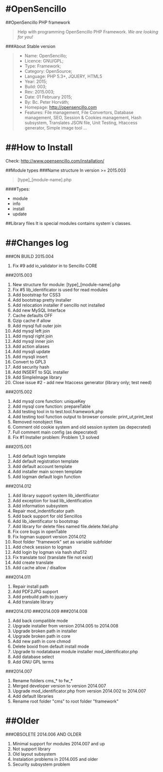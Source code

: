 #OpenSencillo
============

##OpenSencillo PHP framework

> Help with programming OpenSencillo PHP Framework. _We are looking for you!_

###About Stable version

> * Name: OpenSencillo;
> * Licence: GNU/GPL;
> * Type: Framework;
> * Category: OpenSource;
> * Language: PHP 5.3+, JQUERY, HTML5
> * Year: 2015;
> * Build: 003;
> * Rev: 2015.003;
> * Date: 01 February 2015;
> * By: Bc. Peter Horváth;
> * Homepage: http://opensencillo.com
> * Features: File management, File Convertors, Database management, SEO, Session & Cookies management, Hash subsystem, Translates JSON file, Unit Testing, Htaccess generator, Simple image tool ...

##How to Install
============
Check: http://www.opensencillo.com/installation/

##Module types
###Name structure
In version >= 2015.003
> [type]_[module-name].php

####Types:
* module
* info
* install
* update

##Library files
It is special modules contains system´s classes.

##Changes log
============

###ON BUILD 2015.004
1. Fix #9 add io_validator in to Sencillo CORE

###2015.003

1. New structure for module: [type]_[module-name].php
2. Fix #5 lib_identificator is used for read modules
3. Add bootstrap for CSS3
4. Add bootstrap pretty installer
5. Add relocation installer if sencillo not installed
6. Add new MySQL Interface
7. Cache defaults OFF
8. Gzip cache if allow
9. Add mysql full outer join
10. Add mysql left join
11. Add mysql right join
12. Add mysql inner join
13. Add action aliases
14. Add mysqli update
15. Add mysqli insert
16. Convert to GPL3
17. Add security hash
18. Add INSERT to SQL installer
19. Add SimpleImage library
20. Close issue #2 - add new htaccess generator (library only; test need)

###2015.002

1. Add mysql core function: uniqueKey
2. Add mysql core function: prepareTable
3. Add testing tool in to test.tool.framework.php
4. Add testing tool function output to browser console: print_ut,print_test
5. Removed nonobject files
6. Comment old cookie system and old session system (as depecrated)
7. Full comment main config (as depecrated)
8. Fix #1 Installer problem: Problem 1,3 solved

###2015.001

1. Add default login template
2. Add default registration template
3. Add default account template
4. Add installer main screen template
5. Add logman default login function

###2014.012

1. Add library support system lib_identificator
2. Add exception for load lib_identification
3. Add information subsystem
4. Repair mod_indentificator path
5. Add back support for old Sencillos
6. Add lib_identificator to bootstrap
7. Add library for delete files named file.delete.fdel.php
8. Fix core bugs in openTable
9. Fix logman support version 2014.012
10. Root folder "framework" set as variable subfolder
11. Add check session to logman
12. Add login by logman via hash sha512
13. Fix translate tool (translate file not exist)
14. Add create translate 
15. Add cache allow / disallow

###2014.011

1. Repair install path
2. Add PDF2JPG support
3. Add prebuild path to jquery
4. Add translate library

###2014.010
###2014.009
###2014.008

1. Add back compatible mode
2. Upgrade installer from version 2014.005 to 2014.008
3. Upgrade broken path in installer
4. Upgrade broken path in core
5. Add new path in core chmod
6. Delete boxid from default install mode
7. Upgrade to nodatabase module installer mod_identificator.php
8. Add database select
9. Add GNU GPL terms

###2014.007

1. Rename folders cms_* to fw_*
2. Merged developer version to version 2014.007
3. Upgrade mod_identificator.php from version 2014.002 to 2014.007
4. Add default libraries
5. Rename root folder "cms" to root folder "framework"

##Older
============

###OBSOLETE 2014.006 AND OLDER

1. Minimal support for modules 2014.007 and up
2. Not support library
3. Old layout subsystem
4. Instalation problems in 2014.005 and older
5. Security subsystem problem
